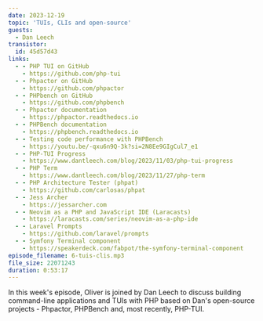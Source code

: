 ```yaml
---
date: 2023-12-19
topic: 'TUIs, CLIs and open-source'
guests:
  - Dan Leech
transistor:
  id: 45d57d43
links:
  - - PHP TUI on GitHub
    - https://github.com/php-tui
  - - Phpactor on GitHub
    - https://github.com/phpactor
  - - PHPbench on GitHub
    - https://github.com/phpbench
  - - Phpactor documentation
    - https://phpactor.readthedocs.io
  - - PHPBench documentation
    - https://phpbench.readthedocs.io
  - - Testing code performance with PHPBench
    - https://youtu.be/-qxu6n9Q-3k?si=2N8Ee9GIgCul7_e1
  - - PHP-TUI Progress
    - https://www.dantleech.com/blog/2023/11/03/php-tui-progress
  - - PHP Term
    - https://www.dantleech.com/blog/2023/11/27/php-term
  - - PHP Architecture Tester (phpat)
    - https://github.com/carlosas/phpat
  - - Jess Archer
    - https://jessarcher.com
  - - Neovim as a PHP and JavaScript IDE (Laracasts)
    - https://laracasts.com/series/neovim-as-a-php-ide
  - - Laravel Prompts
    - https://github.com/laravel/prompts
  - - Symfony Terminal component
    - https://speakerdeck.com/fabpot/the-symfony-terminal-component
episode_filename: 6-tuis-clis.mp3
file_size: 22071243
duration: 0:53:17
---
```


In this week's episode, Oliver is joined by Dan Leech to discuss building command-line applications and TUIs with PHP based on Dan's open-source projects - Phpactor, PHPBench and, most recently, PHP-TUI.
